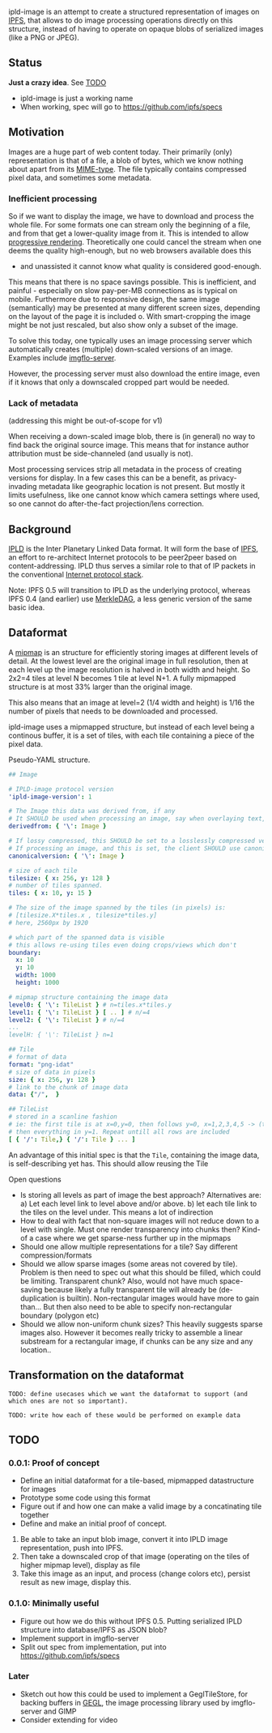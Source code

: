 
ipld-image is an attempt to create a structured representation of images on [IPFS](http://ipfs.io/),
that allows to do image processing operations directly on this structure, instead of
having to operate on opaque blobs of serialized images (like a PNG or JPEG).

## Status

**Just a crazy idea**. See [TODO](#todo)

* ipld-image is just a working name
* When working, spec will go to https://github.com/ipfs/specs

## Motivation

Images are a huge part of web content today.
Their primarily (only) representation is that of a file, a blob of bytes, which we know nothing about
apart from its [MIME-type](https://en.wikipedia.org/wiki/Media_type).
The file typically contains compressed pixel data, and sometimes some metadata.

### Inefficient processing

So if we want to display the image, we have to download and process the whole file.
For some formats one can stream only the beginning of a file, and from that get a lower-quality
image from it. This is intended to allow [progressive rendering](https://blog.codinghorror.com/progressive-image-rendering/).
Theoretically one could cancel the stream when one deems the quality high-enough, but no web browsers available does this
- and unassisted it cannot know what quality is considered good-enough.

This means that there is no space savings possible.
This is inefficient, and painful - especially on slow pay-per-MB connections as is typical on mobile.
Furthermore due to responsive design, the same image (semantically) may be presented at many different screen sizes,
depending on the layout of the page it is included o.
With smart-cropping the image might be not just rescaled, but also show only a subset of the image.

To solve this today, one typically uses an image processing server which
automatically creates (multiple) down-scaled versions of an image.
Examples include [imgflo-server](https://github.com/imgflo/imgflo-server).

However, the processing server must also download the entire image, even if it knows
that only a downscaled cropped part would be needed.

### Lack of metadata
(addressing this might be out-of-scope for v1)

When receiving a down-scaled image blob, there is (in general) no way to find back the original source image.
This means that for instance author attribution must be side-channeled (and usually is not).

Most processing services strip all metadata in the process of creating versions for display.
In a few cases this can be a benefit, as privacy-invading metadata like geographic location is not present.
But mostly it limits usefulness, like one cannot know which camera settings where used,
so one cannot do after-the-fact projection/lens correction.

## Background

[IPLD](https://github.com/ipfs/specs/tree/master/ipld) is the Inter Planetary Linked Data format.
It will form the base of [IPFS](http://ipfs.io/), an effort to re-architect Internet protocols
to be peer2peer based on content-addressing. IPLD thus serves a similar role to that of
IP packets in the conventional [Internet protocol stack](https://en.wikipedia.org/wiki/Internet_protocol_suite).

Note: IPFS 0.5 will transition to IPLD as the underlying protocol,
whereas IPFS 0.4 (and earlier) use [MerkleDAG](https://github.com/ipfs/specs/tree/master/merkledag),
a less generic version of the same basic idea.

## Dataformat

A [mipmap](https://en.wikipedia.org/wiki/Mipmap) is an structure for efficiently storing
images at different levels of detail. At the lowest level are the original image in full resolution,
then at each level up the image resolution is halved in both width and height.
So 2x2=4 tiles at level N becomes 1 tile at level N+1.
A fully mipmapped structure is at most 33% larger than the original image.

This also means that an image at level=2 (1/4 width and height) is
1/16 the number of pixels that needs to be downloaded and processed.

ipld-image uses a mipmapped structure, but instead of each level being a continous buffer,
it is a set of tiles, with each tile containing a piece of the pixel data.

Pseudo-YAML structure.

```yaml
## Image

# IPLD-image protocol version
'ipld-image-version': 1

# The Image this data was derived from, if any
# It SHOULD be used when processing an image, say when overlaying text, changing colors etc
derivedfrom: { '\': Image }

# If lossy compressed, this SHOULD be set to a losslessly compressed version
# If processing an image, and this is set, the client SHOULD use canonicalversion instead of this one
canonicalversion: { '\': Image }

# size of each tile
tilesize: { x: 256, y: 128 }
# number of tiles spanned.
tiles: { x: 10, y: 15 }

# The size of the image spanned by the tiles (in pixels) is:
# [tilesize.X*tiles.x , tilesize*tiles.y]
# here, 2560px by 1920

# which part of the spanned data is visible
# this allows re-using tiles even doing crops/views which don't
boundary:
  x: 10
  y: 10
  width: 1000
  height: 1000

# mipmap structure containing the image data
level0: { '\': TileList } # n=tiles.x*tiles.y
level1: { '\': TileList } [ .. ] # n/=4
level2: { '\': TileList } # n/=4
...
levelH: { '\': TileList } n=1
```

```yaml
## Tile
# format of data
format: "png-idat"
# size of data in pixels
size: { x: 256, y: 128 }
# link to the chunk of image data
data: {"/",  }
```

```yaml
## TileList
# stored in a scanline fashion
# ie: the first tile is at x=0,y=0, then follows y=0, x=1,2,3,4,5 -> (tiles.x-1)
# then everything in y=1. Repeat untill all rows are included
[ { '/': Tile,} { '/': Tile } ... ]
```

An advantage of this initial spec is that the `Tile`, containing the image data,
is self-describing yet has. This should allow reusing the Tile


Open questions

* Is storing all levels as part of image the best approach?
Alternatives are:
a) Let each level link to level above and/or above.
b) let each tile link to the tiles on the level under. This means a lot of indirection
* How to deal with fact that non-square images will not reduce down to a level with single. 
Must one render transparency into chunks then?
Kind-of a case where we get sparse-ness further up in the mipmaps
* Should one allow multiple representations for a tile? Say different compression/formats
* Should we allow sparse images (some areas not covered by tile).
Problem is then need to spec out what this should be filled, which could be limiting. Transparent chunk?
Also, would not have much space-saving because likely a fully transparent tile will already be (de-duplication is builtin).
Non-rectangular images would have more to gain than... But then also need to be able to specify non-rectangular boundary (polygon etc)
* Should we allow non-uniform chunk sizes? This heavily suggests sparse images also.
However it becomes really tricky to assemble a linear substream for a rectangular image, if chunks can be any size and any location..



## Transformation on the dataformat

`TODO: define usecases which we want the dataformat to support (and which ones are not so important).`

`TODO: write how each of these would be performed on example data`

## TODO

### 0.0.1: Proof of concept

* Define an initial dataformat for a tile-based, mipmapped datastructure for images
* Prototype some code using this format
* Figure out if and how one can make a valid image by a concatinating tile together
* Define and make an initial proof of concept.
1) Be able to take an input blob image, convert it into IPLD image representation, push into IPFS.
2) Then take a downscaled crop of that image (operating on the tiles of higher mipmap level), display as file
3) Take this image as an input, and process (change colors etc), persist result as new image, display this.

### 0.1.0: Minimally useful

* Figure out how we do this without IPFS 0.5.
Putting serialized IPLD structure into database/IPFS as JSON blob?
* Implement support in imgflo-server
* Split out spec from implementation, put into https://github.com/ipfs/specs

### Later

* Sketch out how this could be used to implement a GeglTileStore, for backing buffers in
[GEGL](http://gegl.org), the image processing library used by imgflo-server and GIMP
* Consider extending for video


